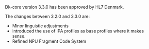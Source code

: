 Dk-core version 3.3.0 has been approved by HL7 Denmark. 

The changes between 3.2.0 and 3.3.0 are: 
* Minor linguistic adjustments
* Introduced the use of IPA profiles as base profiles where it makes sense.
* Refined NPU Fragment Code System